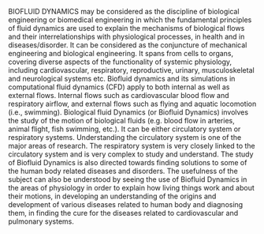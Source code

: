 BIOFLUID DYNAMICS may be considered as the discipline of biological engineering or biomedical engineering in which the fundamental principles of fluid dynamics are used to explain the mechanisms of biological flows and their interrelationships with physiological processes, in health and in diseases/disorder. It can be considered as the conjuncture of mechanical engineering and biological engineering. It spans from cells to organs, covering diverse aspects of the functionality of systemic physiology, including cardiovascular, respiratory, reproductive, urinary, musculoskeletal and neurological systems etc. Biofluid dynamics and its simulations in computational fluid dynamics (CFD) apply to both internal as well as external flows. Internal flows such as cardiovascular blood flow and respiratory airflow, and external flows such as flying and aquatic locomotion (i.e., swimming). Biological fluid Dynamics (or Biofluid Dynamics) involves the study of the motion of biological fluids (e.g. blood flow in arteries, animal flight, fish swimming, etc.). It can be either circulatory system or respiratory systems. Understanding the circulatory system is one of the major areas of research. The respiratory system is very closely linked to the circulatory system and is very complex to study and understand. The study of Biofluid Dynamics is also directed towards finding solutions to some of the human body related diseases and disorders. The usefulness of the subject can also be understood by seeing the use of Biofluid Dynamics in the areas of physiology in order to explain how living things work and about their motions, in developing an understanding of the origins and development of various diseases related to human body and diagnosing them, in finding the cure for the diseases related to cardiovascular and pulmonary systems.

